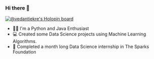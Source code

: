 ### Hi there 👋
[![@vedantiekre's Holopin board](https://holopin.me/vedantiekre)](https://holopin.io/@vedantiekre)

- 🧑‍💻 I'm a Python and Java Enthusiast 
- 💻 Created some Data Science projects using Machine Learning Algorithms.
- 🔭 Completed a month long Data Science internship in The Sparks Foundation
  

<!--
**vedanti-github/vedanti-github** is a ✨ _special_ ✨ repository because its `README.md` (this file) appears on your GitHub profile.

Here are some ideas to get you started:

- 🔭 I’m currently working on ...
- 🌱 I’m currently learning ...
- 👯 I’m looking to collaborate on ...
- 🤔 I’m looking for help with ...
- 💬 Ask me about ...
- 📫 How to reach me: ...
- 😄 Pronouns: ...
- ⚡ Fun fact: ...
-->
